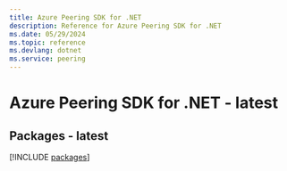 ```yaml
---
title: Azure Peering SDK for .NET
description: Reference for Azure Peering SDK for .NET
ms.date: 05/29/2024
ms.topic: reference
ms.devlang: dotnet
ms.service: peering
---
```

# Azure Peering SDK for .NET - latest
## Packages - latest
[!INCLUDE [packages](peering-index.md)]